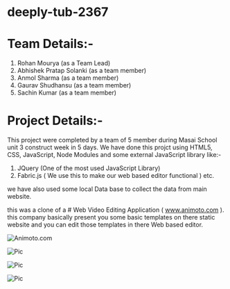 # deeply-tub-2367


# Team Details:-
1. Rohan Mourya (as a Team Lead)
2. Abhishek Pratap Solanki (as a team member)
3. Anmol Sharma (as a team member)
4. Gaurav Shudhansu (as a team member)
5. Sachin Kumar (as a team member)


# Project Details:-
This project were completed by a team of 5 member during Masai School unit 3 construct week in 5 days.
We have done this projct using HTML5, CSS, JavaScript, Node Modules and some external JavaScript library like:-
1. JQuery (One of the most used JavaScript Library)
2. Fabric.js ( We use this to make our web based editor functional ) etc.

we have also used some local Data base to collect the data from main website.

this was a clone of a # Web Video Editing Application ( www.animoto.com ). this company basically present you some basic templates
on there static website and you can edit those templates in there Web based editor.


<img src="https://abhishek07788.github.io/static/media/animotoClone.00fd7884adbb39bfda54.gif" alt="Animoto.com"/>

![Pic](asset/Pic1.png)

![Pic](asset/Pic2.png)

![Pic](asset/Pic3.png)
